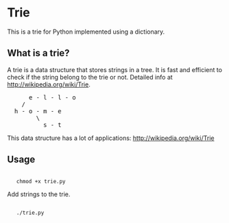 # Trie

This is a trie for Python implemented using a dictionary.


## What is a trie?

A trie is a data structure that stores strings in a tree. It is fast and efficient to check if the string belong to the trie or not. Detailed info at http://wikipedia.org/wiki/Trie.

<pre>
      e - l - l - o
    /
  h - o - m - e 
        \
          s - t 
</pre>

This data structure has a lot of applications: http://wikipedia.org/wiki/Trie

## Usage

<pre><code>
   chmod +x trie.py
</code></pre>

Add strings to the trie.
  
<pre><code>
   ./trie.py 
</code></pre>